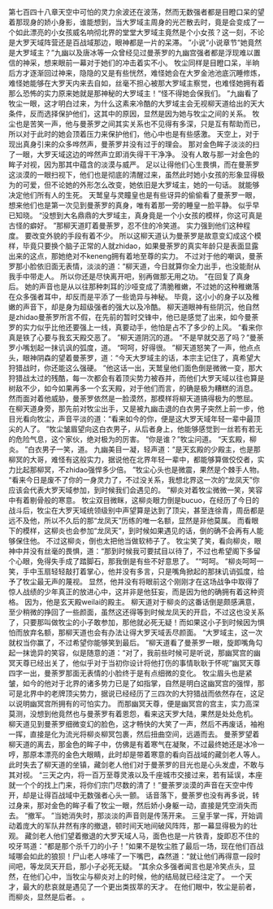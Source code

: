 第七百四十八章天空中可怕的灵力余波还在波荡，然而无数强者都是目瞪口呆的望着那现身的娇小身影，谁能想到，当大罗域主周身的光芒散去时，竟是会变成了一个如此漂亮的小女孩威名响彻北界的堂堂大罗域主竟然是个小女孩？这一刻，不论是大罗天域阵营还是百战域那边，眼神都是一片的呆滞。
”小说“小说章节“她竟然是大罗域主？”九幽以及唐冰等一众曾经见过曼荼罗的九幽宫强者都是浮现难以置信的神采，想来眼前一幕对于她们的冲击着实不小。
牧尘同样是目瞪口呆，半晌后方才逐渐回过神来，隐隐的又是有些恍然，难怪她会在大罗金池池底沉睡修炼，难怪她能够在大罗天内来去自如，丝毫不担心被那大罗域主察觉，也难怪她拥有着那么恐怖的实力原来她就是那神秘的大罗域主！“怪不得她会保我们。
”九幽看了牧尘一眼，这才明白过来，为什么这素来冷酷的大罗域主会无视柳天道给出的天大条件，反而选择保护他们，这其中的原因，显然是因为她与牧尘之间的关系。
牧尘也是苦笑一声，他与曼荼罗之间其实关系也不见得有多深，只是互有帮助而已，所以对于此时的她会顶着压力来保护他们，他心中也是有些感激。
天空上，对于现出真身引来的众多哗然声，曼荼罗并没有过于的理会。
那对金色眸子淡淡的扫了一眼，大罗天域这边的哗然声立即消失得干干净净。
没有人敢与那一对金色的眸子对视，因为那其中蕴含的淡漠与威严。
足以让得他们心生畏惧，而在曼荼罗这淡漠的一眼扫视下，他们也是彻底的清醒过来，虽然此时她小女孩的形象显得极为的可爱，但不论她的外形怎么改变，她依旧是大罗域主，她的一句话。
就能够决定他们所有人的生死。
天鹫皇与灵瞳皇也是有些讶异的偷偷看了曼荼罗一眼，想来他们也是第一次见到曼荼罗的真身，唯有着那一旁的睡皇一脸平静。
似乎早已知晓。
“没想到大名鼎鼎的大罗域主，真身竟是一个小女孩的模样，你这可真是古怪的癖好。
”那柳天道盯着曼荼罗，忍不住的冷笑道。
实力强到他们这种程度。
要改变外貌的手段有着不少。
所以这柳天道认为曼荼罗是故意变幻成这个模样，毕竟只要换个脑子正常的人就zhidao，如果曼荼罗的真实年龄只是表面显露出来的这点，那她绝对不keneng拥有着地至尊的实力。
不过对于他的嘲讽，曼荼罗那小脸依旧面无表情，淡淡的道：“柳天道，今日就算你全力出手，也没能耐从我手中带走人。
所以你还是尽快离开吧，别再做那无用之功。
”在回复了真身后。
她的声音也是从以往那种刺耳的沙哑变成了清脆稚嫩，不过她的这种稚嫩落在众多强者耳中，却反而是平添了一些诡异与神秘。
毕竟，这小小的身子以及稚嫩的声音下，却是身为超级强者的强大以及冷酷。
柳天道眼神有些阴沉，他自然是zhidao曼荼罗所言不假，在先前的暂时交锋中，他已是感觉了出来，如今曼荼罗的实力似乎比他还要强上一线，真要动手，他怕是占不了多少的上风。
“看来你真是铁了心要与我玄天殿交恶了。
”柳天道阴沉的道。
“不是早就交恶了吗？”曼荼罗小嘴划起一抹讥讽的弧度，道。
“呵呵，好得很。
”柳天道怒笑了一声，他点点头，眼神阴森的望着曼荼罗，道：“今天大罗域主的话，本宗主记住了，真希望大狩猎战时，你还能这么强硬。
”他这话一出，天鹫皇他们面色倒是微微一变，那大狩猎战太过的残酷，每一次都会有着顶尖势力被吞并，而他们大罗天域以往也算是树敌不少，如今如果再多一个玄天殿，对于他们而言，的确是极为糟糕的消息。
然而面对着他威胁，曼荼罗依然是一脸漠然，那模样将柳天道搞得极为的憋屈。
在柳天道身旁，那先前对牧尘出手，又是被九幽击退的白衣男子突然上前一步，他目光看向牧尘，声音平淡的道：“看来如今的你，便是这大罗天域年轻一辈中最顶尖的人了。
”牧尘皱眉望向这白衣男子，从后者身上，他能够感觉到一丝若有若无的危险气息，这个家伙，绝对极为的厉害。
“你是谁？”牧尘问道。
“天玄殿，柳炎。
”白衣男子一笑，道。
九幽美目一凝，轻声道：“是天玄殿的少殿主，也是那柳冥的大哥，难怪有这般实力，据说他在北界年轻一辈中，都能够算做佼佼者，实力比起那柳冥，不zhidao强悍多少倍。
”牧尘心头也是微震，果然是个棘手人物。
“看来今日是废不了你的一身灵力了，不过没关系，我想北界这一次的“龙凤天”你应该会代表大罗天域参加，到时候我们会遇见的。
”柳炎对着牧尘微微一笑，笑容中有着剔骨般的寒意。
牧尘双目微眯，这柳炎眼力倒是bucuo，在经历了今日的战斗后，牧尘在大罗天域统领级别中声望算是达到了顶尖，甚至连徐青，周岳都是远不及他，所以不久后的那“龙凤天”历练的唯一名额，显然是非他莫属。
而看眼下的模样，这柳炎也会参加“龙凤天”，到时候如果遇见的话，倒的确不会再有人能够保住他。
不过这柳炎，倒也太把他当做软柿子了。
牧尘笑了笑，看向柳炎，眼神中并没有丝毫的畏惧，道：“那到时候我可要拭目以待了，不过也希望阁下多留个心眼，免得失手成了踏脚石，那我倒是有些不好意思了。
”“呵呵。
”柳炎呵呵一笑，手中玉扇轻轻敲打着掌心，他并没有多言，只是嘴角掀起的那抹讥诮弧度，给予了牧尘最无声的蔑视。
显然，他并没有将眼前这个刚刚才在这场战争中取得了惊人战绩的少年真正的放进心中，这并非是他狂妄，而是因为他的确拥有着这种资格。
因为，他是玄天殿weilai的殿主。
柳天道对于柳炎的这番话倒是颇感满意，至少稍微的挣回了一些颜面，虽然这还得等到时候龙凤天的开启，不过这也没关系了，只要那叫做牧尘的小子敢参加，那他就必死无疑！而如果这小子到时候因为惧怕而放弃名额，那柳天道也会有办法让得大罗天域丢尽颜面。
“大罗域主，这一次就权当你赢了，不过希望你能够笑到最后。
”柳天道看了曼荼罗一眼，旋即嘴角勾起一抹诡异的笑容，似是随意的道：“对了，我前些时候可是听说，那幽冥宫的幽冥天尊已经出关了，他似乎对于当初你设计将他打伤的事情耿耿于怀呢”幽冥天尊四字一出，曼荼罗那面无表情的小脸终于是有点细微的变化。
牧尘眉头也是紧皱，如今的他对于北界的诸多势力已是了如指掌，自然是明白这幽冥宫的强悍，那可是北界中的老牌顶尖势力，据说已经经历了三四次的大狩猎战而依然存在，这足以说明幽冥宫所拥有的可怕实力。
而那幽冥天尊，便是幽冥宫的宫主，实力高深莫测，没想到他竟然也与曼荼罗有着恩怨，看来这天罗大陆，果然是处处危机。
柳天道见到曼荼罗细微变幻的脸色，这才畅快的大笑了一声，然后不再废话，袖袍一挥，直接是化为流光将柳炎柳冥包裹，然后扭曲空间，远遁而去。
曼荼罗望着柳天道的离去，那金色的眸子中，仿佛是有着寒气在凝聚，不过最终她还是冰冷一哼，那原本漂亮的金色大眼睛，此时却是带着寒意的看向百战域的藏剑老人等人。
此时失去了柳天道的坐镇，藏剑老人他们对于曼荼罗的目光也是心头发虚，不敢与其对视。
“三天之内，将一百万至尊灵液以及千座城市交接过来，若有延误，本座就一个个的找上门来，将你们宗门尽数的清了！”曼荼罗淡漠的声音在天空中传开，却是让得百战域中无数强者心头一颤。
话音落下，曼荼罗也没有再多说，转过身来，那对金色的眸子看了牧尘一眼，然后娇小身躯一动，直接是凭空消失而去。
“撤军。
”当她消失时，那淡淡的声音则是传荡开来。
三皇手掌一挥，开始调动着庞大的军队井然有序的撤退，顿时间天地间破风阵阵，那一幕显得极为的壮观。
藏剑老人他们望着撤退的大罗天域人马，面色也是一片铁青，旋即忍不住的咬牙骂道：“都是那个杀千刀的小子！”如果不是牧尘胜了最后一场，现在他们百战域哪会如此的狼狈！尸山老人哆嗦了一下嘴巴，森然道：“就让他们再得意一段时间吧，等龙凤天开启，那小子必死无疑。
”其余众多强者闻言也是冷笑点头，显然，在他们心中，当牧尘与柳炎对上的时候，他的结局就已经注定了。
一个天才，最大的悲哀就是遇见了一个更出类拔萃的天才。
在他们眼中，牧尘是前者，而柳炎，显然是后者。
。
